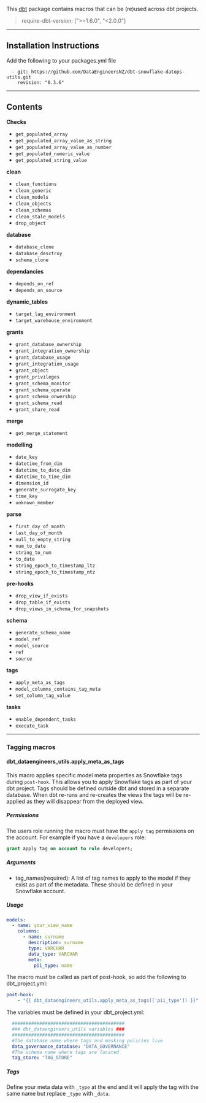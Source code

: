 This [dbt](https://github.com/dbt-labs/dbt) package contains macros that can be (re)used across dbt projects.

> require-dbt-version: [">=1.6.0", "<2.0.0"]
----

## Installation Instructions
Add the following to your packages.yml file
```
  - git: https://github.com/DataEngineersNZ/dbt-snowflake-datops-utils.git
    revision: "0.3.6"
```
----

## Contents

**Checks**

- `get_populated_array`
- `get_populated_array_value_as_string`
- `get_populated_array_value_as_number`
- `get_populated_numeric_value`
- `get_populated_string_value`

**clean**

- `clean_functions`
- `clean_generic`
- `clean_models`
- `clean_objects`
- `clean_schemas`
- `clean_stale_models`
- `drop_object`

**database**

- `database_clone`
- `database_desctroy`
- `schema_clone`

**dependancies**

- `depends_on_ref`
- `depends_on_source`

**dynamic_tables**

- `target_lag_environment`
- `target_warehouse_environment`

**grants**

- `grant_database_ownership`
- `grant_integration_ownership`
- `grant_database_usage`
- `grant_integration_usage`
- `grant_object`
- `grant_privileges`
- `grant_schema_monitor`
- `grant_schema_operate`
- `grant_schema_onwership`
- `grant_schema_read`
- `grant_share_read`

**merge**

- `get_merge_statement`

**modelling**

- `date_key`
- `datetime_from_dim`
- `datetime_to_date_dim`
- `datetime_to_time_dim`
- `dimension_id`
- `generate_surrogate_key`
- `time_key`
- `unknown_member`

**parse**

- `first_day_of_month`
- `last_day_of_month`
- `null_to_empty_string`
- `num_to_date`
- `string_to_num`
- `to_date`
- `string_epoch_to_timestamp_ltz`
- `string_epoch_to_timestamp_ntz`

**pre-hooks**

- `drop_view_if_exists`
- `drop_table_if_exists`
- `drop_views_in_schema_for_snapshots`

**schema**

- `generate_schema_name`
- `model_ref`
- `model_source`
- `ref`
- `source`

**tags**

- `apply_meta_as_tags`
- `model_columns_contains_tag_meta`
- `set_column_tag_value`

**tasks**

- `enable_dependent_tasks`
- `execute_task`

---

### Tagging macros

#### dbt_dataengineers_utils.apply_meta_as_tags

This macro applies specific model meta properties as Snowflake tags during `post-hook`. This allows you to apply Snowflake tags as part of your dbt project. Tags should be defined outside dbt and stored in a separate database.
When dbt re-runs and re-creates the views the tags will be re-applied as they will disappear from the deployed view.

##### Permissions

The users role running the macro must have the `apply tag` permissions on the account. For example if you have a `developers` role:
```sql
grant apply tag on account to role developers;
```

##### Arguments

- tag_names(required): A list of tag names to apply to the model if they exist as part of the metadata. These should be defined in your Snowflake account.

##### Usage

```yaml
models:
  - name: your_view_name
    columns:
      - name: surname
        description: surname
        type: VARCHAR
        data_type: VARCHAR
        meta:
          pii_type: name
```

The macro must be called as part of post-hook, so add the following to dbt_project.yml:

```yaml
post-hook:
    - "{{ dbt_dataengineers_utils.apply_meta_as_tags(['pii_type']) }}"
```

The variables must be defined in your dbt_project.yml:

```yaml
  #########################################
  ### dbt_dataengineers_utils variables ###
  #########################################
  #The database name where tags and masking policies live
  data_governance_database: "DATA_GOVERNANCE"
  #The schema name where tags are located
  tag_store: "TAG_STORE"
```

##### Tags
Define your meta data with `_type` at the end and it will apply the tag with the same name but replace `_type` with `_data`.
